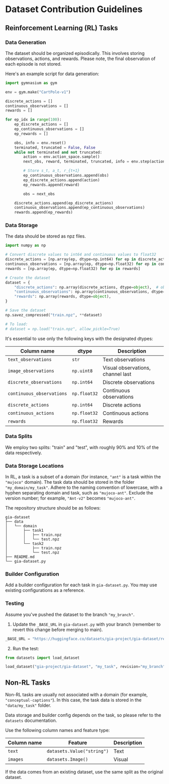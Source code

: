 # Dataset Contribution Guidelines

## Reinforcement Learning (RL) Tasks

### Data Generation

The dataset should be organized episodically. This involves storing observations, actions, and rewards. Please note, the final observation of each episode is not stored.

Here's an example script for data generation:

```python
import gymnasium as gym

env = gym.make("CartPole-v1")

discrete_actions = []
continuous_observations = []
rewards = []

for ep_idx in range(100):
    ep_discrete_actions = []
    ep_continuous_observations = []
    ep_rewards = []

    obs, info = env.reset()
    terminated, truncated = False, False
    while not terminated and not truncated:
        action = env.action_space.sample()
        next_obs, reward, terminated, truncated, info = env.step(action)

        # Store s_t, a_t, r_{t+1}
        ep_continuous_observations.append(obs)
        ep_discrete_actions.append(action)
        ep_rewards.append(reward)

        obs = next_obs

    discrete_actions.append(ep_discrete_actions)
    continuous_observations.append(ep_continuous_observations)
    rewards.append(ep_rewards)
```

### Data Storage

The data should be stored as npz files.

```python
import numpy as np

# Convert discrete values to int64 and continuous values to float32
discrete_actions = [np.array(ep, dtype=np.int64) for ep in discrete_actions]
continuous_observations = [np.array(ep, dtype=np.float32) for ep in continuous_observations]
rewards = [np.array(ep, dtype=np.float32) for ep in rewards]

# Create the dataset
dataset = {
    "discrete_actions": np.array(discrete_actions, dtype=object),  # object dtype for variable length arrays
    "continuous_observations": np.array(continuous_observations, dtype=object),
    "rewards": np.array(rewards, dtype=object),
}

# Save the dataset
np.savez_compressed("train.npz", **dataset)

# To load:
# dataset = np.load("train.npz", allow_pickle=True)
```

It's essential to use only the following keys with the designated dtypes:

| Column name               | dtype        | Description                       |
| ------------------------- | ------------ | --------------------------------- |
| `text_observations`       | `str`        | Text observations                 |
| `image_observations`      | `np.uint8`   | Visual observations, channel last |
| `discrete_observations`   | `np.int64`   | Discrete observations             |
| `continuous_observations` | `np.float32` | Continuous observations           |
| `discrete_actions`        | `np.int64`   | Discrete actions                  |
| `continuous_actions`      | `np.float32` | Continuous actions                |
| `rewards`                 | `np.float32` | Rewards                           |


### Data Splits

We employ two splits: "train" and "test", with roughly 90% and 10% of the data respectively.

### Data Storage Locations

In RL, a task is a subset of a domain (for instance, `"ant"` is a task within the `"mujoco"` domain). The task data should be stored in the folder `"my_domain/my_task"`. Adhere to the naming convention of lowercase, with a hyphen separating domain and task, such as `"mujoco-ant"`. Exclude the version number; for example, `"Ant-v2"` becomes `"mujoco-ant"`.

The repository structure should be as follows:

```
gia-dataset
├── data
│   └── domain
│       ├── task1
│       │   ├── train.npz
│       │   └── test.npz
│       └── task2
│           ├── train.npz
│           └── test.npz
├── README.md
└── gia-dataset.py
```

### Builder Configuration

Add a builder configuration for each task in `gia-dataset.py`. You may use existing configurations as a reference.

### Testing

Assume you've pushed the dataset to the branch `"my_branch"`.

1. Update the `_BASE_URL` in `gia-dataset.py` with your branch (remember to revert this change before merging to main).

```python
_BASE_URL = "https://huggingface.co/datasets/gia-project/gia-dataset/resolve/my_branch/data"
```

2. Run the test:

```python
from datasets import load_dataset

load_dataset("gia-project/gia-dataset", "my_task", revision="my_branch")
```


## Non-RL Tasks

Non-RL tasks are usually not associated with a domain (for example, `"conceptual-captions"`). In this case, the task data is stored in the `"data/my_task"` folder.

Data storage and builder config depends on the task, so please refer to the `datasets` documentation.

Use the following column names and feature type:

| Column name | Feature                    | Description |
| ----------- | -------------------------- | ----------- |
| `text`      | `datasets.Value("string")` | Text        |
| `images`    | `datasets.Image()`         | Visual      |

If the data comes from an existing dataset, use the same split as the original dataset.